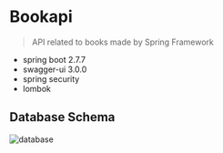 # Bookapi
> API related to books made by Spring Framework

* spring boot 2.7.7
* swagger-ui 3.0.0
* spring security
* lombok

## Database Schema
![database](https://user-images.githubusercontent.com/35184909/215385856-8c6487ef-8c43-41cd-9bec-56906cf963d7.PNG)
